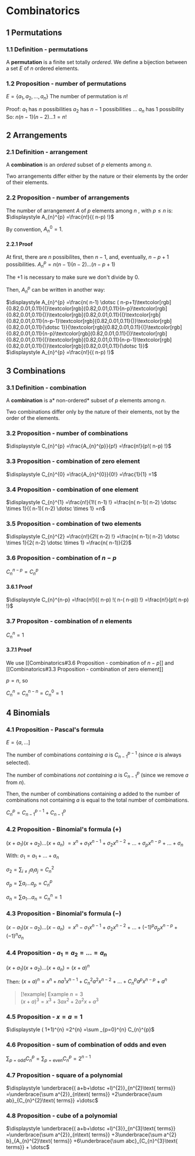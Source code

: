 # Combinatorics

## 1 Permutations

### 1.1 Definition - permutations

A **permutation** is a finite set totally *ordered*. We define a bijection between a set $\displaystyle E$ of $n$ ordered elements.

### 1.2 Proposition - number of permutations
$\displaystyle E=\{a_{1} ,a_{2} ,\dotsc ,a_{n}\}$ 
The number of permutation is $\displaystyle n!$

Proof:
$\displaystyle a_{1}$ has $\displaystyle n$ possibilities
$\displaystyle a_{2}$ has $\displaystyle n-1$ possibilities
$\displaystyle \dotsc$
$\displaystyle a_{n}$ has $\displaystyle 1$ possibility
So: $\displaystyle n( n-1)( n-2) \dotsc 1=n!$

## 2 Arrangements

### 2.1 Definition - arrangement
A **combination** is an *ordered* subset of $\displaystyle p$ elements among $\displaystyle n$.

Two arrangements differ either by the nature or their elements by the order of their elements.

### 2.2 Proposition - number of arrangements
The number of arrangement $\displaystyle A$ of $\displaystyle p$ elements among $\displaystyle n$ , with $\displaystyle p\leqslant n$ is:
 $\displaystyle A_{n}^{p} =\frac{n!}{( n-p) !}$

By convention, $\displaystyle A_{n}^{0} =1$.

#### 2.2.1 Proof
At first, there are $\displaystyle n$ possibilites, then $\displaystyle n-1$, and, eventually, $\displaystyle n-p+1$ possibilities.
$\displaystyle A_{n}^{p} =n( n-1)( n-2) \dotsc ( n-p+1)$

The $\displaystyle +1$ is necessary to make sure we don't divide by $\displaystyle 0$.

Then, $\displaystyle A_{n}^{p}$ can be written in another way:

$\displaystyle A_{n}^{p} =\frac{n( n-1) \dotsc ( n-p+1)\textcolor[rgb]{0.82,0.01,0.11}{(}\textcolor[rgb]{0.82,0.01,0.11}{n-p}\textcolor[rgb]{0.82,0.01,0.11}{)}\textcolor[rgb]{0.82,0.01,0.11}{(}\textcolor[rgb]{0.82,0.01,0.11}{n-p-1}\textcolor[rgb]{0.82,0.01,0.11}{)}\textcolor[rgb]{0.82,0.01,0.11}{\dotsc 1}}{\textcolor[rgb]{0.82,0.01,0.11}{(}\textcolor[rgb]{0.82,0.01,0.11}{n-p}\textcolor[rgb]{0.82,0.01,0.11}{)}\textcolor[rgb]{0.82,0.01,0.11}{(}\textcolor[rgb]{0.82,0.01,0.11}{n-p-1}\textcolor[rgb]{0.82,0.01,0.11}{)}\textcolor[rgb]{0.82,0.01,0.11}{\dotsc 1}}$ 
<br>
$\displaystyle A_{n}^{p} =\frac{n!}{( n-p) !}$

## 3 Combinations

### 3.1 Definition - combination
A **combination** is a* non-ordered* subset of $\displaystyle p$ elements among $\displaystyle n$. 

Two combinations differ only by the nature of their elements, not by the order of the elements.

### 3.2 Proposition - number of combinations
$\displaystyle C_{n}^{p} =\frac{A_{n}^{p}}{p!} =\frac{n!}{p!( n-p) !}$

### 3.3 Proposition - combination of zero element

$\displaystyle C_{n}^{0} =\frac{A_{n}^{0}}{0!} =\frac{1}{1} =1$

### 3.4 Proposition - combination of one element

$\displaystyle C_{n}^{1} =\frac{n!}{1!( n-1) !} =\frac{n( n-1)( n-2) \dotsc \times 1}{( n-1)( n-2) \dotsc \times 1} =n$

### 3.5 Proposition - combination of two elements

$\displaystyle C_{n}^{2} =\frac{n!}{2!( n-2) !} =\frac{n( n-1)( n-2) \dotsc \times 1}{2( n-2) \dotsc \times 1} =\frac{n( n-1)}{2}$

### 3.6 Proposition - combination of $n-p$

$\displaystyle C_{n}^{n-p} =C_{n}^{p}$

#### 3.6.1 Proof

$\displaystyle C_{n}^{n-p} =\frac{n!}{( n-p) !( n-( n-p)) !} =\frac{n!}{p!( n-p) !}$

### 3.7 Propositon - combination of $n$ elements
$\displaystyle C_{n}^{n} =1$

#### 3.7.1 Proof
We use [[Combinatorics#3.6 Proposition - combination of $n-p$]] and [[Combinatorics#3.3 Proposition - combination of zero element]]

$\displaystyle p=n$, so

$\displaystyle C_{n}^{n} =C_{n}^{n-n} =C_{n}^{0} =1$

## 4 Binomials

### 4.1 Proposition - Pascal's formula
$\displaystyle E=\{a,\dotsc ]$

The number of combinations *containing* $\displaystyle a$ is $\displaystyle C_{n-1}^{p-1}$ (since $\displaystyle a$ is always selected).

The number of combinations *not containing* $\displaystyle a$ is $\displaystyle C_{n-1}^{p}$ (since we remove $\displaystyle a$ from $\displaystyle n$).

Then, the number of combinations containing $\displaystyle a$ added to the number of combinations not containing $\displaystyle a$ is equal to the total number of combinations.

$\displaystyle C_{n}^{p} =C_{n-1}^{p-1} +C_{n-1}^{p}$

### 4.2 Proposition - Binomial's formula $\displaystyle ( +)$
$\displaystyle ( x+a_{1})( x+a_{2}) \dotsc ( x+a_{n})$
$\displaystyle =x^{n} +\sigma _{1} x^{n-1} +\sigma _{2} x^{n-2} +\dotsc +\sigma _{p} x^{n-p} +\dotsc +\sigma _{n}$

With:
$\displaystyle \sigma _{1} =a_{1} +\dotsc +a_{n}$

$\displaystyle \sigma _{2} =\sum _{i\neq j} a_{i} a_{j} =C_{n}^{2}$

$\displaystyle \sigma _{p} =\sum a_{i} \dotsc a_{p} =C_{n}^{p}$

$\displaystyle \sigma _{n} =\sum a_{1} \dotsc a_{n} =C_{n}^{n} =1$

### 4.3 Proposition - Binomial's formula $\displaystyle ( -)$
$\displaystyle ( x-a_{1})( x-a_{2}) \dotsc ( x-a_{n}) \ =x^{n} -\sigma _{1} x^{n-1} +\sigma _{2} x^{n-2} +\dotsc +( -1)^{p} \sigma _{p} x^{n-p} +( -1)^{n} \sigma _{n}$

### 4.4 Proposition - $\displaystyle a_{1} =a_{2} =\dotsc =a_{n}$
$\displaystyle ( x+a_{1})( x+a_{2}) \dotsc ( x+a_{n}) =( x+a)^{n}$

Then:
$\displaystyle ( x+a)^{n} =x^{n} +na^{1} x^{n-1} +C_{n}^{2} a^{2} x^{n-2} +\dotsc +C_{n}^{p} a^{p} x^{n-p} +a^{n}$

> [!example] Example
> $\displaystyle n=3$<br>
> $\displaystyle ( x+a)^{3} =x^{3} +3ax^{2} +2a^{2} x+a^{3}$

### 4.5 Proposition - $\displaystyle x=a=1$
$\displaystyle ( 1+1)^{n} =2^{n} =\sum _{p=0}^{n} C_{n}^{p}$

### 4.6 Proposition - sum of combination of odds and even
$\displaystyle \sum _{p=\text{odd}} C_{n}^{p} =\sum _{p=\text{even}} C_{n}^{p} =2^{n-1}$

### 4.7 Proposition - square of a polynomial
$\displaystyle \underbrace{( a+b+\dotsc +l)^{2}}_{n^{2}\text{ terms}} =\underbrace{\sum a^{2}}_{n\text{ terms}} +2\underbrace{\sum ab}_{C_{n}^{2}\text{ terms}} +\dotsc$

### 4.8 Proposition - cube of a polynomial
$\displaystyle \underbrace{( a+b+\dotsc +l)^{3}}_{n^{3}\text{ terms}} =\underbrace{\sum a^{2}}_{n\text{ terms}} +3\underbrace{\sum a^{2} b}_{A_{n}^{2}\text{ terms}} +6\underbrace{\sum abc}_{C_{n}^{3}\text{ terms}} + \dotsc$

